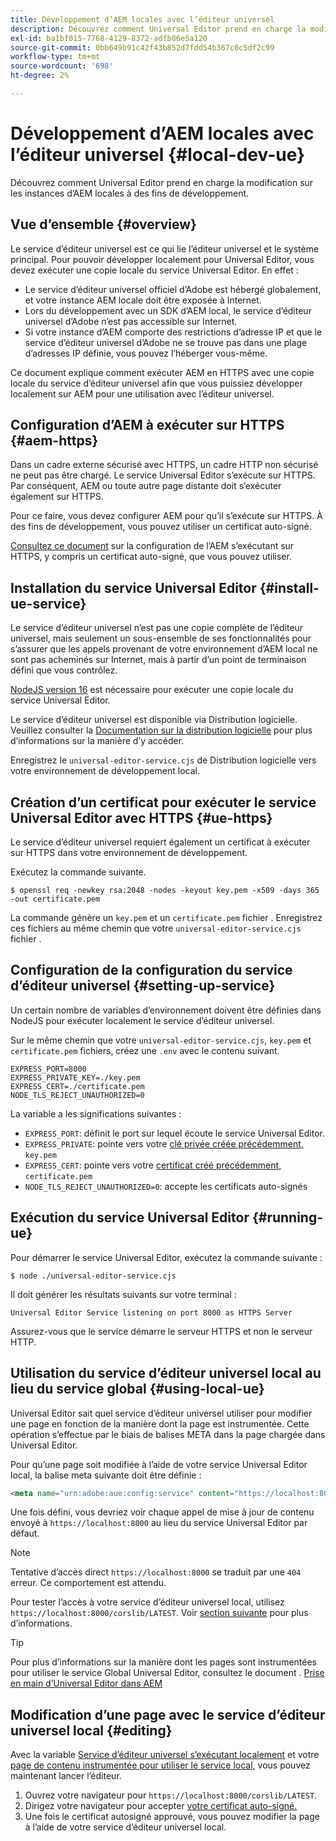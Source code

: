 ```yaml
---
title: Développement d’AEM locales avec l’éditeur universel
description: Découvrez comment Universal Editor prend en charge la modification sur les instances d’AEM locales à des fins de développement.
exl-id: ba1bf015-7768-4129-8372-adfb86e5a120
source-git-commit: 0bb649b91c42f43b852d7fdd54b367c0c5df2c99
workflow-type: tm+mt
source-wordcount: '698'
ht-degree: 2%

---
```



# Développement d’AEM locales avec l’éditeur universel {#local-dev-ue}

Découvrez comment Universal Editor prend en charge la modification sur les instances d’AEM locales à des fins de développement.

## Vue d’ensemble {#overview}

Le service d’éditeur universel est ce qui lie l’éditeur universel et le système principal. Pour pouvoir développer localement pour Universal Editor, vous devez exécuter une copie locale du service Universal Editor. En effet :

* Le service d’éditeur universel officiel d’Adobe est hébergé globalement, et votre instance AEM locale doit être exposée à Internet.
* Lors du développement avec un SDK d’AEM local, le service d’éditeur universel d’Adobe n’est pas accessible sur Internet.
* Si votre instance d’AEM comporte des restrictions d’adresse IP et que le service d’éditeur universel d’Adobe ne se trouve pas dans une plage d’adresses IP définie, vous pouvez l’héberger vous-même.

Ce document explique comment exécuter AEM en HTTPS avec une copie locale du service d’éditeur universel afin que vous puissiez développer localement sur AEM pour une utilisation avec l’éditeur universel.

## Configuration d’AEM à exécuter sur HTTPS {#aem-https}

Dans un cadre externe sécurisé avec HTTPS, un cadre HTTP non sécurisé ne peut pas être chargé. Le service Universal Editor s’exécute sur HTTPS. Par conséquent, AEM ou toute autre page distante doit s’exécuter également sur HTTPS.

Pour ce faire, vous devez configurer AEM pour qu’il s’exécute sur HTTPS. À des fins de développement, vous pouvez utiliser un certificat auto-signé.

[Consultez ce document](https://experienceleague.adobe.com/docs/experience-manager-learn/foundation/security/use-the-ssl-wizard.html?lang=fr) sur la configuration de l’AEM s’exécutant sur HTTPS, y compris un certificat auto-signé, que vous pouvez utiliser.

## Installation du service Universal Editor {#install-ue-service}

Le service d’éditeur universel n’est pas une copie complète de l’éditeur universel, mais seulement un sous-ensemble de ses fonctionnalités pour s’assurer que les appels provenant de votre environnement d’AEM local ne sont pas acheminés sur Internet, mais à partir d’un point de terminaison défini que vous contrôlez.

[NodeJS version 16](https://nodejs.org/en/download/releases) est nécessaire pour exécuter une copie locale du service Universal Editor.

Le service d’éditeur universel est disponible via Distribution logicielle. Veuillez consulter la [Documentation sur la distribution logicielle](https://experienceleague.adobe.com/docs/experience-cloud/software-distribution/home.html?lang=fr) pour plus d’informations sur la manière d’y accéder.

Enregistrez le `universal-editor-service.cjs` de Distribution logicielle vers votre environnement de développement local.

## Création d’un certificat pour exécuter le service Universal Editor avec HTTPS {#ue-https}

Le service d’éditeur universel requiert également un certificat à exécuter sur HTTPS dans votre environnement de développement.

Exécutez la commande suivante.

```text
$ openssl req -newkey rsa:2048 -nodes -keyout key.pem -x509 -days 365 -out certificate.pem
```

La commande génère un `key.pem` et un `certificate.pem` fichier . Enregistrez ces fichiers au même chemin que votre `universal-editor-service.cjs` fichier .

## Configuration de la configuration du service d’éditeur universel {#setting-up-service}

Un certain nombre de variables d’environnement doivent être définies dans NodeJS pour exécuter localement le service d’éditeur universel.

Sur le même chemin que votre `universal-editor-service.cjs`, `key.pem` et `certificate.pem` fichiers, créez une `.env` avec le contenu suivant.

```text
EXPRESS_PORT=8000
EXPRESS_PRIVATE_KEY=./key.pem
EXPRESS_CERT=./certificate.pem
NODE_TLS_REJECT_UNAUTHORIZED=0
```

La variable a les significations suivantes :

* `EXPRESS_PORT`: définit le port sur lequel écoute le service Universal Editor.
* `EXPRESS_PRIVATE`: pointe vers votre [clé privée créée précédemment,](#ue-https) `key.pem`
* `EXPRESS_CERT`: pointe vers votre [certificat créé précédemment,](#ue-https) `certificate.pem`
* `NODE_TLS_REJECT_UNAUTHORIZED=0`: accepte les certificats auto-signés

## Exécution du service Universal Editor {#running-ue}

Pour démarrer le service Universal Editor, exécutez la commande suivante :

```text
$ node ./universal-editor-service.cjs
```

Il doit générer les résultats suivants sur votre terminal :

```text
Universal Editor Service listening on port 8000 as HTTPS Server
```

Assurez-vous que le service démarre le serveur HTTPS et non le serveur HTTP.

## Utilisation du service d’éditeur universel local au lieu du service global {#using-local-ue}

Universal Editor sait quel service d’éditeur universel utiliser pour modifier une page en fonction de la manière dont la page est instrumentée. Cette opération s’effectue par le biais de balises META dans la page chargée dans Universal Editor.

Pour qu’une page soit modifiée à l’aide de votre service Universal Editor local, la balise meta suivante doit être définie :

```html
<meta name="urn:adobe:aue:config:service" content="https://localhost:8000">
```

Une fois défini, vous devriez voir chaque appel de mise à jour de contenu envoyé à `https://localhost:8000` au lieu du service Universal Editor par défaut.

>[!NOTE]
>
>Tentative d’accès direct `https://localhost:8000` se traduit par une `404` erreur. Ce comportement est attendu.
>
>Pour tester l’accès à votre service d’éditeur universel local, utilisez `https://localhost:8000/corslib/LATEST`. Voir [section suivante](#editing) pour plus d’informations.

>[!TIP]
>
>Pour plus d’informations sur la manière dont les pages sont instrumentées pour utiliser le service Global Universal Editor, consultez le document . [Prise en main d’Universal Editor dans AEM](/help/implementing/universal-editor/getting-started.md#instrument-page)

## Modification d’une page avec le service d’éditeur universel local {#editing}

Avec la variable [Service d’éditeur universel s’exécutant localement](#running-ue) et votre [page de contenu instrumentée pour utiliser le service local,](#using-loca-ue) vous pouvez maintenant lancer l’éditeur.

1. Ouvrez votre navigateur pour `https://localhost:8000/corslib/LATEST`.
1. Dirigez votre navigateur pour accepter [votre certificat auto-signé.](#ue-https)
1. Une fois le certificat autosigné approuvé, vous pouvez modifier la page à l’aide de votre service d’éditeur universel local.
